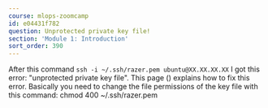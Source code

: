 ```yaml
---
course: mlops-zoomcamp
id: e04431f782
question: Unprotected private key file!
section: 'Module 1: Introduction'
sort_order: 390
---
```


After this command `ssh -i ~/.ssh/razer.pem ubuntu@XX.XX.XX.XX` I got this error: "unprotected private key file". This page () explains how to fix this error. Basically you need to change the file permissions of the key file with this command: chmod 400 ~/.ssh/razer.pem

